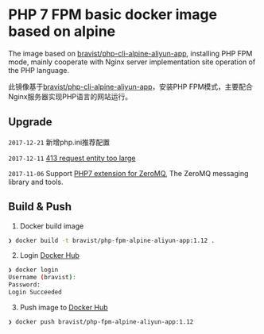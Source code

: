 # PHP 7 FPM basic docker image based on alpine

The image based on [bravist/php-cli-alpine-aliyun-app](https://hub.docker.com/r/bravist/php-cli-alpine-aliyun-app/), installing PHP FPM mode, mainly cooperate with Nginx server implementation site operation of the PHP language.

此镜像基于[bravist/php-cli-alpine-aliyun-app](https://hub.docker.com/r/bravist/php-cli-alpine-aliyun-app/)，安装PHP FPM模式，主要配合Nginx服务器实现PHP语言的网站运行。



## Upgrade

`2017-12-21` 新增php.ini推荐配置

`2017-12-11` [413 request entity too large](https://www.iteblog.com/archives/1421.html)

`2017-11-06` Support [PHP7 extension for ZeroMQ](https://pkgs.alpinelinux.org/package/edge/community/x86/php7-zmq), The ZeroMQ messaging library and tools.


## Build & Push

1. Docker build image
```bash
❯ docker build -t bravist/php-fpm-alpine-aliyun-app:1.12 .
```

2. Login [Docker Hub](https://hub.docker.com)
```bash
❯ docker login
Username (bravist):
Password:
Login Succeeded
```

3. Push image to [Docker Hub](https://hub.docker.com)
```bash
❯ docker push bravist/php-fpm-alpine-aliyun-app:1.12
```